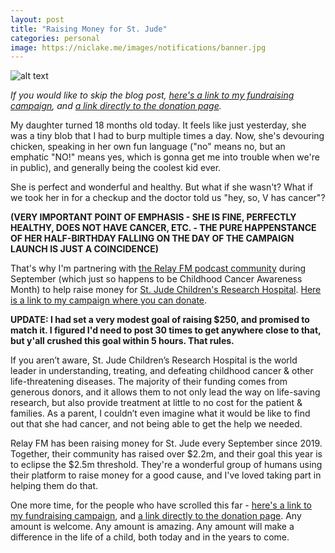 ```yaml
---
layout: post
title: "Raising Money for St. Jude"
categories: personal
image: https://niclake.me/images/notifications/banner.jpg
---
```


![alt text][headerImg]

*If you would like to skip the blog post, [here's a link to my fundraising campaign][campaign], and [a link directly to the donation page][donate].*

My daughter turned 18 months old today. It feels like just yesterday, she was a tiny blob that I had to burp multiple times a day. Now, she's devouring chicken, speaking in her own fun language ("no" means no, but an emphatic "NO!" means yes, which is gonna get me into trouble when we're in public), and generally being the coolest kid ever.

She is perfect and wonderful and healthy. But what if she wasn't? What if we took her in for a checkup and the doctor told us "hey, so, V has cancer"?

<!-- more -->

**(VERY IMPORTANT POINT OF EMPHASIS - SHE IS FINE, PERFECTLY HEALTHY, DOES NOT HAVE CANCER, ETC. - THE PURE HAPPENSTANCE OF HER HALF-BIRTHDAY FALLING ON THE DAY OF THE CAMPAIGN LAUNCH IS JUST A COINCIDENCE)**

That's why I'm partnering with [the Relay FM podcast community][relay] during September (which just so happens to be Childhood Cancer Awareness Month) to help raise money for [St. Jude Children's Research Hospital][stjude]. [Here is a link to my campaign where you can donate][campaign].

**UPDATE: I had set a very modest goal of raising $250, and promised to match it. I figured I'd need to post 30 times to get anywhere close to that, but y'all crushed this goal within 5 hours. That rules.**

If you aren’t aware, St. Jude Children’s Research Hospital is the world leader in understanding, treating, and defeating childhood cancer & other life-threatening diseases. The majority of their funding comes from generous donors, and it allows them to not only lead the way on life-saving research, but also provide treatment at little to no cost for the patient & families. As a parent, I couldn’t even imagine what it would be like to find out that she had cancer, and not being able to get the help we needed.

Relay FM has been raising money for St. Jude every September since 2019. Together, their community has raised over $2.2m, and their goal this year is to eclipse the $2.5m threshold. They're a wonderful group of humans using their platform to raise money for a good cause, and I've loved taking part in helping them do that.

One more time, for the people who have scrolled this far - [here's a link to my fundraising campaign][campaign], and [a link directly to the donation page][donate]. Any amount is welcome. Any amount is amazing. Any amount will make a difference in the life of a child, both today and in the years to come.

[headerImg]: https://niclake.me/images/stjude/join-me2023.jpg "Join me (and V) in raising money for St. Jude"
[campaign]: https://tiltify.com/@niclake/nic-lake-for-st-jude-2023
[donate]: https://donate.tiltify.com/@niclake/nic-lake-for-st-jude-2023
[relay]: https://relay.experience.stjude.org
[stjude]: https://www.stjude.org